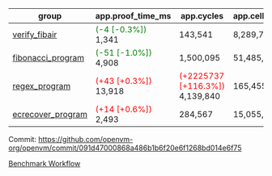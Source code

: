 | group | app.proof_time_ms | app.cycles | app.cells_used | leaf.proof_time_ms | leaf.cycles | leaf.cells_used |
| -- | -- | -- | -- | -- | -- | -- |
| [verify_fibair](https://github.com/openvm-org/openvm/blob/benchmark-results/benchmarks-pr/1388/verify_fibair-091d47000868a486b1b6f20e6f1268bd014e6f75.md) |<span style='color: green'>(-4 [-0.3%])</span> 1,341 |  143,541 |  8,289,796 |- | - | - |
| [fibonacci_program](https://github.com/openvm-org/openvm/blob/benchmark-results/benchmarks-pr/1388/fibonacci-091d47000868a486b1b6f20e6f1268bd014e6f75.md) |<span style='color: green'>(-51 [-1.0%])</span> 4,908 |  1,500,095 |  51,485,080 |- | - | - |
| [regex_program](https://github.com/openvm-org/openvm/blob/benchmark-results/benchmarks-pr/1388/regex-091d47000868a486b1b6f20e6f1268bd014e6f75.md) |<span style='color: red'>(+43 [+0.3%])</span> 13,918 | <span style='color: red'>(+2225737 [+116.3%])</span> 4,139,840 |  165,455,373 |- | - | - |
| [ecrecover_program](https://github.com/openvm-org/openvm/blob/benchmark-results/benchmarks-pr/1388/ecrecover-091d47000868a486b1b6f20e6f1268bd014e6f75.md) |<span style='color: red'>(+14 [+0.6%])</span> 2,493 |  284,567 |  15,055,723 |- | - | - |


Commit: https://github.com/openvm-org/openvm/commit/091d47000868a486b1b6f20e6f1268bd014e6f75

[Benchmark Workflow](https://github.com/openvm-org/openvm/actions/runs/13557494134)
